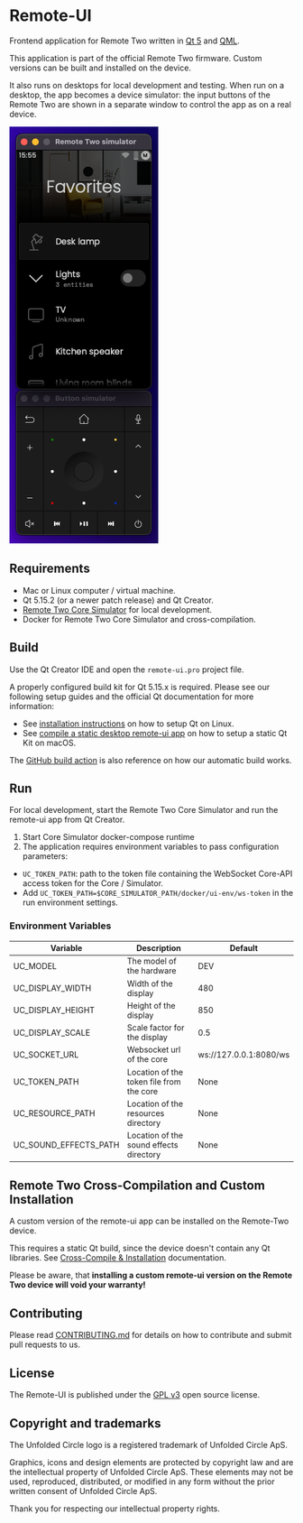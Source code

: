 # Remote-UI

Frontend application for Remote Two written in [Qt 5](https://doc.qt.io/qt-5/qt5-intro.html) and [QML](https://doc.qt.io/qt-5/qtqml-index.html).

This application is part of the official Remote Two firmware. Custom versions can be built and installed on the device.

It also runs on desktops for local development and testing.
When run on a desktop, the app becomes a device simulator: the input buttons of the Remote Two are shown in a separate window to control the app as on a real device.

![Remote Two Simulator](docs/app_screenshot.png)

## Requirements

- Mac or Linux computer / virtual machine.
- Qt 5.15.2 (or a newer patch release) and Qt Creator.
- [Remote Two Core Simulator](https://github.com/unfoldedcircle/core-simulator) for local development.
- Docker for Remote Two Core Simulator and cross-compilation.


## Build

Use the Qt Creator IDE and open the `remote-ui.pro` project file.

A properly configured build kit for Qt 5.15.x is required. Please see our following setup guides and the official Qt documentation for more information:

- See [installation instructions](docs/install.md) on how to setup Qt on Linux.
- See [compile a static desktop remote-ui app](docs/static-compile.md) on how to setup a static Qt Kit on macOS.

The [GitHub build action](.github/workflows/build.yml) is also reference on how our automatic build works.

## Run

For local development, start the Remote Two Core Simulator and run the remote-ui app from Qt Creator.



1. Start Core Simulator docker-compose runtime
2. The application requires environment variables to pass configuration parameters:
  - `UC_TOKEN_PATH`: path to the token file containing the WebSocket Core-API access token for the Core / Simulator.
  - Add `UC_TOKEN_PATH=$CORE_SIMULATOR_PATH/docker/ui-env/ws-token` in the run environment settings.


### Environment Variables

| Variable              | Description                              | Default                |
| --------------------- | ---------------------------------------- | ---------------------- |
| UC_MODEL              | The model of the hardware                | DEV                    |
| UC_DISPLAY_WIDTH      | Width of the display                     | 480                    |
| UC_DISPLAY_HEIGHT     | Height of the display                    | 850                    |
| UC_DISPLAY_SCALE      | Scale factor for the display             | 0.5                    |
| UC_SOCKET_URL         | Websocket url of the core                | ws://127.0.0.1:8080/ws |
| UC_TOKEN_PATH         | Location of the token file from the core | None                   |
| UC_RESOURCE_PATH      | Location of the resources directory      | None                   |
| UC_SOUND_EFFECTS_PATH | Location of the sound effects directory  | None                   |

## Remote Two Cross-Compilation and Custom Installation

A custom version of the remote-ui app can be installed on the Remote-Two device.

This requires a static Qt build, since the device doesn't contain any Qt libraries. See [Cross-Compile & Installation](docs/cross-compile.md) documentation.

Please be aware, that **installing a custom remote-ui version on the Remote Two device will void your warranty!**
 
## Contributing

Please read [CONTRIBUTING.md](CONTRIBUTING.md) for details on how to contribute and submit pull requests to us.

## License

The Remote-UI is published under the [GPL v3](LICENSE) open source license.

## Copyright and trademarks
The Unfolded Circle logo is a registered trademark of Unfolded Circle ApS.

Graphics, icons and design elements are protected by copyright law and are the intellectual property of Unfolded Circle ApS. These elements may not be used, reproduced, distributed, or modified in any form without the prior written consent of Unfolded Circle ApS.

Thank you for respecting our intellectual property rights.
